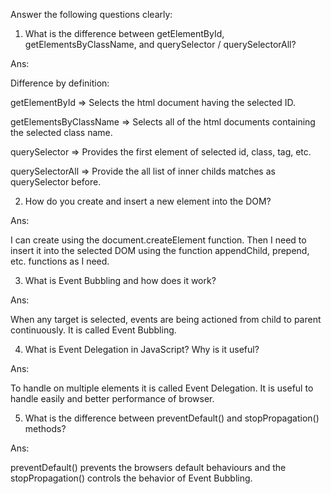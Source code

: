 Answer the following questions clearly:

1. What is the difference between getElementById,  getElementsByClassName, and querySelector / querySelectorAll?

Ans: 

Difference by definition:

getElementById => Selects the html document having the selected ID.

getElementsByClassName => Selects all of the html documents containing the selected class name.

querySelector => Provides the first element of selected id, class, tag, etc.

querySelectorAll => Provide the all list of inner childs matches as querySelector before.


2. How do you create and insert a new element into the DOM?

Ans: 

I can create using the document.createElement function. Then I need to insert it into the selected DOM using the function appendChild, prepend, etc. functions as I need.

3. What is Event Bubbling and how does it work?

Ans:

When any target is selected, events are being actioned from child to parent continuously. It is called Event  Bubbling. 

4. What is Event Delegation in JavaScript? Why is it useful?

Ans:
 
To handle on multiple elements it is called Event Delegation. It is useful to handle easily and better performance of browser. 

5. What is the difference between preventDefault() and stopPropagation() methods?

Ans: 

preventDefault() prevents the browsers default behaviours and the stopPropagation() controls the behavior of Event Bubbling.
